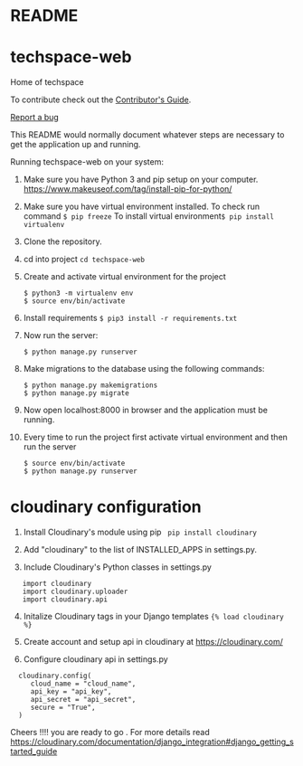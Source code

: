 # README

# techspace-web
Home of techspace

To contribute check out the [Contributor's Guide][COGG]. 

[COGG]: /contribution-guide.md
[Report a bug](https://github.com/techspaceusict/techspace-web/blob/master/contribution-guide.md#submitting-a-bug-reportfeature-request)

This README would normally document whatever steps are necessary to get the
application up and running.

Running techspace-web on your system:

1. Make sure you have Python 3 and pip setup on your computer. 
   https://www.makeuseof.com/tag/install-pip-for-python/
2. Make sure you have virtual environment installed.
   To check run command ```$ pip freeze```
   To install virtual environment``` $ pip install virtualenv ```
   
3. Clone the repository.
4. cd into project ```cd techspace-web```
5. Create and activate virtual environment for the project
   ```
   $ python3 -m virtualenv env
   $ source env/bin/activate
   ```
6. Install requirements
   ```$ pip3 install -r requirements.txt```
   
7. Now run the server:
   ```
   $ python manage.py runserver
   ```
  
8. Make migrations to the database using the following commands:
   ```
   $ python manage.py makemigrations
   $ python manage.py migrate
   ```

9. Now open localhost:8000 in browser and the application must be running.

10. Every time to run the project first activate virtual environment and then run the server
    ```
    $ source env/bin/activate
    $ python manage.py runserver
    ```
    
    
    
# cloudinary configuration

1. Install Cloudinary's module using pip
```  pip install cloudinary ```

2. Add "cloudinary" to the list of INSTALLED_APPS in settings.py.

3. Include Cloudinary's Python classes in settings.py
``` 
   import cloudinary
   import cloudinary.uploader
   import cloudinary.api 
   ```
 4. Initalize Cloudinary tags in your Django templates 
 ``` {% load cloudinary %} ```
 
 5. Create account and setup api in cloudinary at https://cloudinary.com/
 
 6. Configure cloudinary api in settings.py
 ```
   cloudinary.config( 
      cloud_name = "cloud_name",
      api_key = "api_key",
      api_secret = "api_secret",
      secure = "True",
   )
 ```
 Cheers !!!! you are ready to go .
 For more details read https://cloudinary.com/documentation/django_integration#django_getting_started_guide
 


